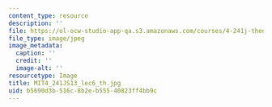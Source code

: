 ```yaml
---
content_type: resource
description: ''
file: https://ol-ocw-studio-app-qa.s3.amazonaws.com/courses/4-241j-theory-of-city-form-spring-2013/b5690d3b516c8b2eb55540823ff4bb9c_MIT4_241JS13_lec6_th.jpg
file_type: image/jpeg
image_metadata:
  caption: ''
  credit: ''
  image-alt: ''
resourcetype: Image
title: MIT4_241JS13_lec6_th.jpg
uid: b5690d3b-516c-8b2e-b555-40823ff4bb9c
---
```

